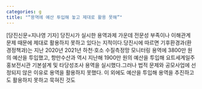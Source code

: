 ```yaml
---
categories: g
title: "“용역에 예산 투입해 놓고 제대로 활용 못해”"
---
```

[당진신문=지나영 기자] 당진시가 실시한 용역과제 가운데 전문성 부족이나 이해관계 문제 때문에 제대로 활용하지 못하고 있다는 지적이다.당진시에 따르면 기후환경과(환경정책과)는 지난 2020년 2021년 하천·호소 수질측정망 모니터링 용역에 3800만 원의 예산을 투입했고, 항만수산과 역시 지난해 1900만 원의 예산을 투입해 요트세계일주 홍보전시관 기본설계 및 타당성조사 용역을 실시했다.그러나 법적 문제와 공모사업에 선정되지 않은 이유로 용역을 활용하지 못했다. 이 외에도 예산을 투입해 용역을 추진하고도 활용하지 못하고 묵혀진 것도